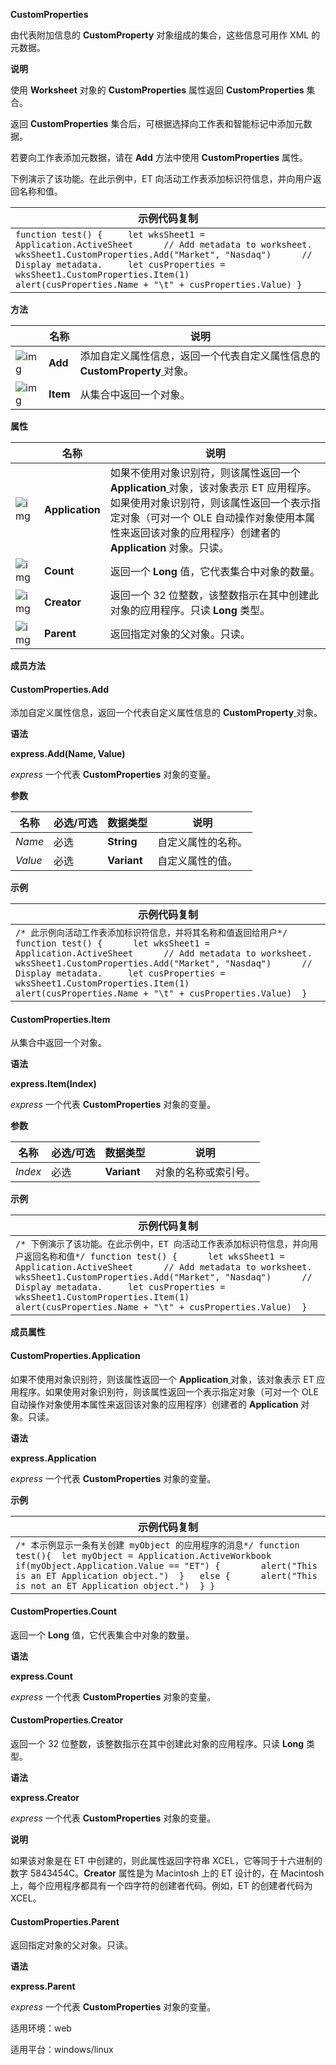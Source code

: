 **CustomProperties**



由代表附加信息的 **CustomProperty** 对象组成的集合，这些信息可用作 XML 的元数据。

**说明**

使用 **Worksheet** 对象的 **CustomProperties** 属性返回 **CustomProperties** 集合。

返回 **CustomProperties** 集合后，可根据选择向工作表和智能标记中添加元数据。

若要向工作表添加元数据，请在 **Add** 方法中使用 **CustomProperties** 属性。

下例演示了该功能。在此示例中，ET 向活动工作表添加标识符信息，并向用户返回名称和值。

| 示例代码复制                                                 |
| ------------------------------------------------------------ |
| `function test() {     let wksSheet1 = Application.ActiveSheet      // Add metadata to worksheet.     wksSheet1.CustomProperties.Add("Market", "Nasdaq")      // Display metadata.     let cusProperties = wksSheet1.CustomProperties.Item(1)     alert(cusProperties.Name + "\t" + cusProperties.Value) }` |

**方法**

|                                                              | 名称     | 说明                                                         |
| ------------------------------------------------------------ | -------- | ------------------------------------------------------------ |
| ![img](https://qn.cache.wpscdn.cn/encs/doc/office_v19/gif/methods.gif) | **Add**  | 添加自定义属性信息，返回一个代表自定义属性信息的 **CustomProperty**[ ](https://qn.cache.wpscdn.cn/encs/doc/office_v19/apiObjectTemplate.htm?page=topics/WPS%20%E5%9F%BA%E7%A1%80%E6%8E%A5%E5%8F%A3/%E8%A1%A8%E6%A0%BC%20API%20%E5%8F%82%E8%80%83/CustomProperty/CustomProperty%20.htm#jsObject_CustomProperty)对象。 |
| ![img](https://qn.cache.wpscdn.cn/encs/doc/office_v19/gif/methods.gif) | **Item** | 从集合中返回一个对象。                                       |

**属性**

|                                                              | 名称            | 说明                                                         |
| ------------------------------------------------------------ | --------------- | ------------------------------------------------------------ |
| ![img](https://qn.cache.wpscdn.cn/encs/doc/office_v19/gif/properties.gif) | **Application** | 如果不使用对象识别符，则该属性返回一个 **Application**[ ](https://qn.cache.wpscdn.cn/encs/doc/office_v19/apiObjectTemplate.htm?page=topics/WPS%20%E5%9F%BA%E7%A1%80%E6%8E%A5%E5%8F%A3/%E8%A1%A8%E6%A0%BC%20API%20%E5%8F%82%E8%80%83/Application/Application%20.htm#jsObject_Application)对象，该对象表示 ET 应用程序。如果使用对象识别符，则该属性返回一个表示指定对象（可对一个 OLE 自动操作对象使用本属性来返回该对象的应用程序）创建者的 **Application** 对象。只读。 |
| ![img](https://qn.cache.wpscdn.cn/encs/doc/office_v19/gif/properties.gif) | **Count**       | 返回一个 **Long** 值，它代表集合中对象的数量。               |
| ![img](https://qn.cache.wpscdn.cn/encs/doc/office_v19/gif/properties.gif) | **Creator**     | 返回一个 32 位整数，该整数指示在其中创建此对象的应用程序。只读 **Long** 类型。 |
| ![img](https://qn.cache.wpscdn.cn/encs/doc/office_v19/gif/properties.gif) | **Parent**      | 返回指定对象的父对象。只读。                                 |

**成员方法**

#### **CustomProperties.Add**

添加自定义属性信息，返回一个代表自定义属性信息的 **CustomProperty**[ ](https://qn.cache.wpscdn.cn/encs/doc/office_v19/apiObjectTemplate.htm?page=topics/WPS%20%E5%9F%BA%E7%A1%80%E6%8E%A5%E5%8F%A3/%E8%A1%A8%E6%A0%BC%20API%20%E5%8F%82%E8%80%83/CustomProperty/CustomProperty%20.htm#jsObject_CustomProperty)对象。

**语法**

**express.Add(Name, Value)**

*express*   一个代表 **CustomProperties** 对象的变量。

**参数**

| **名称** | **必选/可选** | **数据类型** | **说明**           |
| -------- | ------------- | ------------ | ------------------ |
| *Name*   | 必选          | **String**   | 自定义属性的名称。 |
| *Value*  | 必选          | **Variant**  | 自定义属性的值。   |

**示例**

| 示例代码复制                                                 |
| ------------------------------------------------------------ |
| `/* 此示例向活动工作表添加标识符信息，并将其名称和值返回给用户*/ function test() {      let wksSheet1 = Application.ActiveSheet      // Add metadata to worksheet.     wksSheet1.CustomProperties.Add("Market", "Nasdaq")      // Display metadata.     let cusProperties = wksSheet1.CustomProperties.Item(1)     alert(cusProperties.Name + "\t" + cusProperties.Value)  }` |

#### **CustomProperties.Item**

从集合中返回一个对象。

**语法**

**express.Item(Index)**

*express*   一个代表 **CustomProperties** 对象的变量。

**参数**

| **名称** | **必选/可选** | **数据类型** | **说明**             |
| -------- | ------------- | ------------ | -------------------- |
| *Index*  | 必选          | **Variant**  | 对象的名称或索引号。 |

**示例**

| 示例代码复制                                                 |
| ------------------------------------------------------------ |
| `/* 下例演示了该功能。在此示例中，ET 向活动工作表添加标识符信息，并向用户返回名称和值*/ function test() {      let wksSheet1 = Application.ActiveSheet      // Add metadata to worksheet.     wksSheet1.CustomProperties.Add("Market", "Nasdaq")      // Display metadata.     let cusProperties = wksSheet1.CustomProperties.Item(1)         alert(cusProperties.Name + "\t" + cusProperties.Value)  }` |

**成员属性**

#### **CustomProperties.Application**

如果不使用对象识别符，则该属性返回一个 **Application**[ ](https://qn.cache.wpscdn.cn/encs/doc/office_v19/apiObjectTemplate.htm?page=topics/WPS%20%E5%9F%BA%E7%A1%80%E6%8E%A5%E5%8F%A3/%E8%A1%A8%E6%A0%BC%20API%20%E5%8F%82%E8%80%83/Application/Application%20.htm#jsObject_Application)对象，该对象表示 ET 应用程序。如果使用对象识别符，则该属性返回一个表示指定对象（可对一个 OLE 自动操作对象使用本属性来返回该对象的应用程序）创建者的 **Application** 对象。只读。

**语法**

**express.Application**

*express*   一个代表 **CustomProperties** 对象的变量。

**示例**

| 示例代码复制                                                 |
| ------------------------------------------------------------ |
| `/* 本示例显示一条有关创建 myObject 的应用程序的消息*/ function test(){ 	let myObject = Application.ActiveWorkbook 	if(myObject.Application.Value == "ET") { 		alert("This is an ET Application object.") 	} 	else { 		alert("This is not an ET Application object.") 	} }` |

#### **CustomProperties.Count**

返回一个 **Long** 值，它代表集合中对象的数量。

**语法**

**express.Count**

*express*   一个代表 **CustomProperties** 对象的变量。

#### **CustomProperties.Creator**

返回一个 32 位整数，该整数指示在其中创建此对象的应用程序。只读 **Long** 类型。

**语法**

**express.Creator**

*express*   一个代表 **CustomProperties** 对象的变量。

**说明**

如果该对象是在 ET 中创建的，则此属性返回字符串 XCEL，它等同于十六进制的数字 5843454C。**Creator** 属性是为 Macintosh 上的 ET 设计的，在 Macintosh 上，每个应用程序都具有一个四字符的创建者代码。例如，ET 的创建者代码为 XCEL。

#### **CustomProperties.Parent**

返回指定对象的父对象。只读。

**语法**

**express.Parent**

*express*   一个代表 **CustomProperties** 对象的变量。

适用环境：web

适用平台：windows/linux